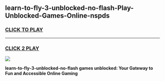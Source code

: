 
## learn-to-fly-3-unblocked-no-flash-Play-Unblocked-Games-Online-nspds
<h3>
<a href="https://premium76.site?title=learn-to-fly-3-unblocked-no-flash&ref=25A">CLICK TO PLAY</a></h3>
<hr>

<h3>
<a href="https://premium76.site?title=learn-to-fly-3-unblocked-no-flash&ref=25A">CLICK 2 PLAY</a>
  
</h3>

<a href="https://premium76.site?title=learn-to-fly-3-unblocked-no-flash&ref=25A"><img src="https://clearcache.store/games.png"></a>


**learn-to-fly-3-unblocked-no-flash games unblocked: Your Gateway to Fun and Accessible Online Gaming**
